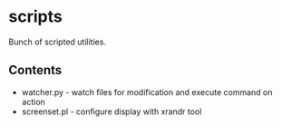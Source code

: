 # scripts
Bunch of scripted utilities. 

## Contents
* watcher.py - watch files for modification and execute command on action
* screenset.pl - configure display with xrandr tool
